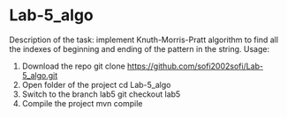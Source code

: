 # Lab-5_algo
Description of the task: 
implement Knuth-Morris-Pratt algorithm to find all the indexes of beginning and ending of the pattern in the string.
Usage: 
1.	Download the repo 
git clone https://github.com/sofi2002sofi/Lab-5_algo.git
2.	Open folder of the project 
cd Lab-5_algo 
3.	Switch to the branch lab5 
git checkout lab5
4.	Compile the project 
mvn compile
